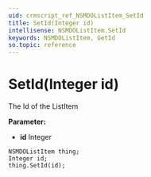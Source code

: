 ```yaml
---
uid: crmscript_ref_NSMDOListItem_SetId
title: SetId(Integer id)
intellisense: NSMDOListItem.SetId
keywords: NSMDOListItem, GetId
so.topic: reference
---
```


# SetId(Integer id)

The Id of the ListItem

**Parameter:** 
 - **id** Integer

```crmscript
NSMDOListItem thing;
Integer id;
thing.SetId(id);
```

